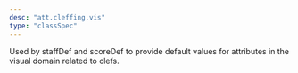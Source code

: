 ```yaml
---
desc: "att.cleffing.vis"
type: "classSpec"
---
```


Used by staffDef and scoreDef to provide default values for attributes in the visual
domain related to clefs.